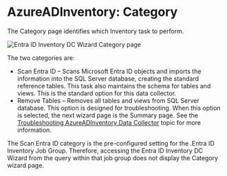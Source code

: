 # AzureADInventory: Category

The Category page identifies which Inventory task to perform.

![Entra ID Inventory DC Wizard Category page](/img/product_docs/accessanalyzer/enterpriseauditor/admin/datacollector/adinventory/category.png)

The two categories are:

- Scan Entra ID – Scans Microsoft Entra ID objects and imports the information into the SQL Server database, creating the standard reference tables. This task also maintains the schema for tables and views. This is the standard option for this data collector.
- Remove Tables – Removes all tables and views from SQL Server database. This option is designed for troubleshooting. When this option is selected, the next wizard page is the Summary page. See the [Troubleshooting AzureADInventory Data Collector](/docs/accessanalyzer/enterpriseauditor/admin/datacollector/azureadinventory/troubleshooting.md) topic for more information.

The Scan Entra ID category is the pre-configured setting for the .Entra ID Inventory Job Group. Therefore, accessing the Entra ID Inventory DC Wizard from the query within that job group does not display the Category wizard page.
